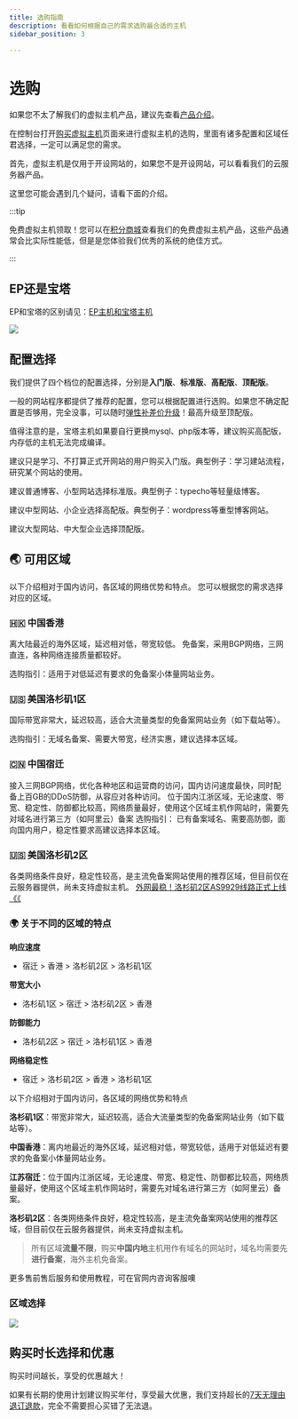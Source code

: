 ```yaml
---
title: 选购指南
description: 看看如何根据自己的需求选购最合适的主机
sidebar_position: 3

---
```



# 选购

如果您不太了解我们的虚拟主机产品，建议先查看[产品介绍](/docs/rvh)。

在控制台打开[购买虚拟主机]页面来进行虚拟主机的选购，里面有诸多配置和区域任君选择，一定可以满足您的需求。

首先，虚拟主机是仅用于开设网站的，如果您不是开设网站，可以看看我们的云服务器产品。

这里您可能会遇到几个疑问，请看下面的介绍。

:::tip

免费虚拟主机领取！您可以在[积分商城]查看我们的免费虚拟主机产品，这些产品通常会比实际性能低，但是是您体验我们优秀的系统的绝佳方式。

:::


## EP还是宝塔

EP和宝塔的区别请见：[EP主机和宝塔主机](./#ep主机与宝塔主机)

![](https://cn-sy1.rains3.com/rainyun-assets/pic/2023/12/20231211102845_ceeacc95862c287c7d93c43963f63e0e.png)


## 配置选择

我们提供了四个档位的配置选择，分别是**入门版**、**标准版**、**高配版**、**顶配版**。

一般的网站程序都提供了推荐的配置，您可以根据配置进行选购。如果您不确定配置是否够用，完全没事，可以随时[弹性补差价升级]！最高升级至顶配版。



值得注意的是，宝塔主机如果要自行更换mysql、php版本等，建议购买高配版，内存低的主机无法完成编译。

建议只是学习、不打算正式开网站的用户购买入门版。典型例子：学习建站流程，研究某个网站的使用。

建议普通博客、小型网站选择标准版。典型例子：typecho等轻量级博客。

建议中型网站、小企业选择高配版。典型例子：wordpress等重型博客网站。

建议大型网站、中大型企业选择顶配版。

## 🌏 可用区域

以下介绍相对于国内访问，各区域的网络优势和特点。
您可以根据您的需求选择对应的区域。

### 🇭🇰 中国香港

离大陆最近的海外区域，延迟相对低，带宽较低。
免备案，采用BGP网络，三网直连，各种网络连接质量都较好。

选购指引：适用于对低延迟有要求的免备案小体量网站业务。

### 🇺🇸 美国洛杉矶1区

国际带宽非常大，延迟较高，适合大流量类型的免备案网站业务（如下载站等）。

选购指引：无域名备案、需要大带宽，经济实惠，建议选择本区域。

### 🇨🇳 中国宿迁

接入三网BGP网络，优化各种地区和运营商的访问，国内访问速度最快，同时配备上百GB的DDoS防御，从容应对各种访问。
位于国内江浙区域，无论速度、带宽、稳定性、防御都比较高，网络质量最好，使用这个区域主机作网站时，需要先对域名进行第三方（如阿里云）备案
选购指引：
已有备案域名、需要高防御，面向国内用户，稳定性要求高建议选择本区域。

### 🇺🇸  美国洛杉矶2区

各类网络条件良好，稳定性较高，是主流免备案网站使用的推荐区域，但目前仅在云服务器提供，尚未支持虚拟主机。
[外网最稳！洛杉矶2区AS9929线路正式上线《《](https://www.rainyun.cc/rcs)


### 🌍 关于不同的区域的特点

**响应速度**

* 宿迁 > 香港 > 洛杉矶2区 > 洛杉矶1区

**带宽大小**

* 洛杉矶1区 > 宿迁 > 洛杉矶2区 > 香港

**防御能力**


* 洛杉矶2区 > 宿迁 > 洛杉矶1区 > 香港

**网络稳定性**

* 宿迁 > 洛杉矶2区 > 香港 > 洛杉矶1区

以下介绍相对于国内访问，各区域的网络优势和特点

**洛杉矶1区**：带宽非常大，延迟较高，适合大流量类型的免备案网站业务（如下载站等）。

**中国香港**：离内地最近的海外区域，延迟相对低，带宽较低，适用于对低延迟有要求的免备案小体量网站业务。

**江苏宿迁**：位于国内江浙区域，无论速度、带宽、稳定性、防御都比较高，网络质量最好，使用这个区域主机作网站时，需要先对域名进行第三方（如阿里云）备案。

**洛杉矶2区**：各类网络条件良好，稳定性较高，是主流免备案网站使用的推荐区域，但目前仅在云服务器提供，尚未支持虚拟主机。


 >  所有区域**流量不限**，购买**中国内地**主机用作有域名的网站时，域名均需要先**进行备案**，海外主机免备案。

更多售前售后服务和使用教程，可在官网内咨询客服噢

### 区域选择
![](https://cn-sy1.rains3.com/rainyun-assets/pic/2023/12/20231211102845_28a1297dd35b7d12860c72a3a3ac48c1.png)


## 购买时长选择和优惠

购买时间越长，享受的优惠越大！

如果有长期的使用计划建议购买年付，享受最大优惠，我们支持超长的[7天无理由退订退款]，完全不需要担心买错了无法退。



[购买虚拟主机]: https://app.rainyun.com/apps/rvh/buy
[7天无理由退订退款]: /rvh/plan.md
[积分商城]:https://app.rainyun.com/account/reward/store
[弹性补差价升级]: /rvh/plan.md